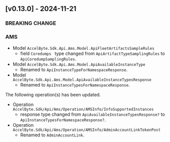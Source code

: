 <a name="v0.13.0"></a>
## [v0.13.0] - 2024-11-21

### BREAKING CHANGE

### AMS

- Model `AccelByte.Sdk.Api.Ams.Model.ApiFleetArtifactsSampleRules`
    - field `Coredumps ` type changed from `ApiArtifactTypeSamplingRules` to `ApiCoredumpSamplingRules`.
- Model `AccelByte.Sdk.Api.Ams.Model.ApiAvailableInstanceType`
    - Renamed to `ApiInstanceTypeForNamespaceResponse`.
- Model `AccelByte.Sdk.Api.Ams.Model.ApiAvailableInstanceTypesResponse`
    - Renamed to `ApiInstanceTypesForNamespaceResponse`.

The following operation(s) has been updated.
- Operation `AccelByte.Sdk/Api/Ams/Operation/AMSInfo/InfoSupportedInstances`
    - response type changed from `ApiAvailableInstanceTypesResponse?` to `ApiInstanceTypesForNamespaceResponse?`.
- Operation `AccelByte.Sdk/Api/Ams/Operation/AMSInfo/AdminAccountLinkTokenPost`
    - Renamed to `AdminAccountLink`.